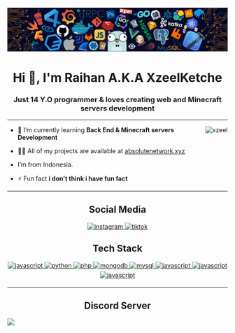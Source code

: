 [![header](https://github.com/GovindSingh9447/GovindSingh9447/blob/main/WEBP/footer.webp)](https://absolutenetwork.xyz)

<h1 align="center">Hi 👋, I'm Raihan A.K.A XzeelKetche</h1>
<h3 align="center">Just 14 Y.O programmer & loves creating web and Minecraft servers development</h3>
<hr>
<p><img align="right" src="https://github-readme-stats.vercel.app/api/top-langs/?username=Xzeel&theme=dracula&layout=compact&langs_count=10" alt="xzeel" /></p>

- 🌱 I’m currently learning **Back End & Minecraft servers Development**

- 👨‍💻 All of my projects are available at [absolutenetwork.xyz](https://absolutenetwork.xyz)

- I’m from Indonesia.

- ⚡ Fun fact **i don't think i have fun fact**

<hr>

<h2 style="font-weight: bold;" align="center">Social Media</h2>
<p align="center">
  <a href="https://instagram.com/xzeelketche.id" target="_blank" rel="noreferrer"> <img src="https://img.shields.io/badge/Instagram-%23E4405F.svg?logo=Instagram&logoColor=white" alt="instagram"/> </a>
  <a href="https://tiktok.com/@me.raihanz" target="_blank" rel="noreferrer"> <img src="https://img.shields.io/badge/TikTok-%23000000.svg?logo=TikTok&logoColor=white" alt="tiktok"/> </a>
</p>

<h2 style="font-weight: bold;" align="center">Tech Stack</h2>
<p align="center">
  <a href="https://nodejs.org/" target="_blank">
  <img src=https://img.shields.io/badge/Node.Js-%2FFFFFF.svg?color=FFFFFF&style=for-the-badge&logo=node.js&logoColor=000000&labelColor=31a9fc alt=javascript style="margin-bottom: 5px;" />
  </a>
  <a href="https://www.python.org/" target="_blank">
  <img src=https://img.shields.io/badge/Python-%2FFFFFF.svg?color=FFFFFF&style=for-the-badge&logo=python&logoColor=000000&labelColor=31a9fc alt=python style="margin-bottom: 5px;" />
  </a>
  <a href="https://www.php.net/" target="_blank">
  <img src=https://img.shields.io/badge/Php-%2FFFFFF.svg?color=FFFFFF&style=for-the-badge&logo=php&logoColor=000000&labelColor=31a9fc alt=php style="margin-bottom: 5px;" />
  </a>
  <a href="https://www.mongodb.com/" target="_blank">
  <img src=https://img.shields.io/badge/MongoDB-%2FFFFFF.svg?color=FFFFFF&style=for-the-badge&logo=mongodb&logoColor=000000&labelColor=31a9fc alt=mongodb style="margin-bottom: 5px;" />
  </a>
  <a href="https://www.mysql.com/" target="_blank">
  <img src=https://img.shields.io/badge/Mysql-%2FFFFFF.svg?color=FFFFFF&style=for-the-badge&logo=mysql&logoColor=000000&labelColor=31a9fc alt=mysql style="margin-bottom: 5px;" />
  </a>
  <a href="https://www.w3.org/html/" target="_blank">
  <img src=https://img.shields.io/badge/HTML-%2FFFFFF.svg?color=FFFFFF&style=for-the-badge&logo=html&logoColor=000000&labelColor=31a9fc alt=javascript style="margin-bottom: 5px;" />
  </a>
  <a href="https://www.w3schools.com/css/" target="_blank">
  <img src=https://img.shields.io/badge/CSS-%2FFFFFF.svg?color=FFFFFF&style=for-the-badge&logo=css&logoColor=000000&labelColor=31a9fc alt=javascript style="margin-bottom: 5px;" />
  </a>
  <a href="https://www.java.com" target="_blank">
  <img src=https://img.shields.io/badge/Java-%2FFFFFF.svg?color=FFFFFF&style=for-the-badge&logo=java&logoColor=000000&labelColor=31a9fc alt=javascript style="margin-bottom: 5px;" />
  </a>
</p>

<hr>

<h2 style="font-weight: bold;" align="center">Discord Server</h2>
<div>
  <a href="https://discord.com/invite/SnnbztmqyR" target="_blank">
  <img src="https://discord.com/api/guilds/1229380865167986718/widget.png?style=banner4">
  </a>
</div>
